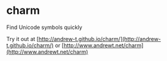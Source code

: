 charm
=====

Find Unicode symbols quickly

Try it out at [http://andrew-t.github.io/charm/](http://andrew-t.github.io/charm/) or [http://www.andrewt.net/charm](http://www.andrewt.net/charm)

